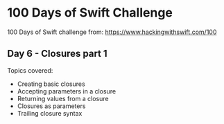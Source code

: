 # 100 Days of Swift Challenge

100 Days of Swift challenge from: https://www.hackingwithswift.com/100

## Day 6 - Closures part 1

Topics covered:
- Creating basic closures
- Accepting parameters in a closure
- Returning values from a closure
- Closures as parameters
- Trailing closure syntax
